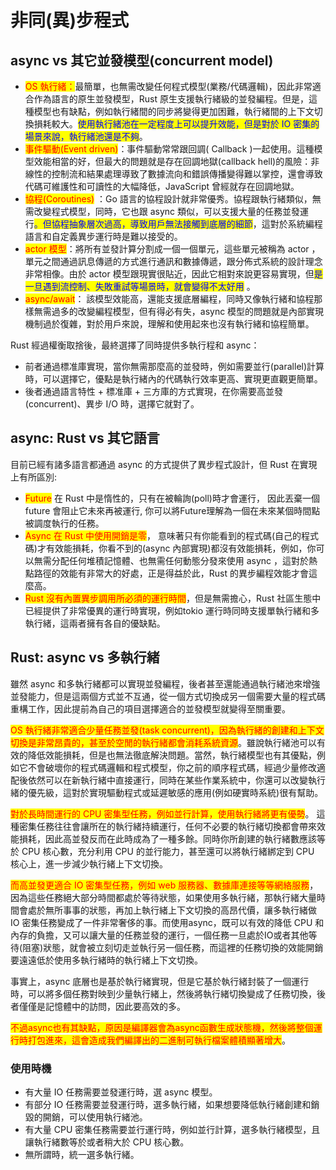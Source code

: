 # 非同(異)步程式

## async vs 其它並發模型(concurrent model)

* <mark style="color:red;">OS 執行緒：</mark>最簡單，也無需改變任何程式模型(業務/代碼邏輯)，因此非常適合作為語言的原生並發模型，Rust 原生支援執行緒級的並發編程。但是，這種模型也有缺點，例如執行緒間的同步將變得更加困難，執行緒間的上下文切換損耗較大。<mark style="color:blue;">使用執行緒池在一定程度上可以提升效能，但是對於 IO 密集的場景來說，執行緒池還是不夠</mark>。
* <mark style="color:red;">事件驅動(Event driven)</mark>：事件驅動常常跟回調( Callback )一起使用。這種模型效能相當的好，但最大的問題就是存在回調地獄(callback hell)的風險：非線性的控制流和結果處理導致了數據流向和錯誤傳播變得難以掌控，還會導致代碼可維護性和可讀性的大幅降低，JavaScript 曾經就存在回調地獄。
* <mark style="color:red;">協程(Coroutines)</mark> ：Go 語言的協程設計就非常優秀。協程跟執行緒類似，無需改變程式模型，同時，它也跟 async 類似，可以支援大量的任務並發運行<mark style="color:blue;">。但協程抽象層次過高，導致用戶無法接觸到底層的細節</mark>，這對於系統編程語言和自定義異步運行時是難以接受的。
* <mark style="color:red;">actor 模型</mark>：將所有並發計算分割成一個一個單元，這些單元被稱為 actor ，單元之間通過訊息傳遞的方式進行通訊和數據傳遞，跟分佈式系統的設計理念非常相像。由於 actor 模型跟現實很貼近，因此它相對來說更容易實現，但<mark style="color:blue;">是一旦遇到流控制、失敗重試等場景時，就會變得不太好用</mark> 。
* <mark style="color:red;">async/await</mark>： 該模型效能高，還能支援底層編程，同時又像執行緒和協程那樣無需過多的改變編程模型，但有得必有失，async 模型的問題就是內部實現機制過於復雜，對於用戶來說，理解和使用起來也沒有執行緒和協程簡單。

Rust 經過權衡取捨後，最終選擇了同時提供多執行程和 async：

* 前者通過標准庫實現，當你無需那麼高的並發時，例如需要並行(parallel)計算時，可以選擇它，優點是執行緒內的代碼執行效率更高、實現更直觀更簡單。
* 後者通過語言特性 + 標准庫 + 三方庫的方式實現，在你需要高並發(concurrent)、異步 I/O 時，選擇它就對了。

## async: Rust vs 其它語言

目前已經有諸多語言都通過 async 的方式提供了異步程式設計，但 Rust 在實現上有所區別:

* <mark style="color:red;">Future</mark> 在 Rust 中是惰性的，只有在被輪詢(poll)時才會運行， 因此丟棄一個 future 會阻止它未來再被運行, 你可以將Future理解為一個在未來某個時間點被調度執行的任務。
* <mark style="color:red;">Async 在 Rust 中使用開銷是零</mark>， 意味著只有你能看到的程式碼(自己的程式碼)才有效能損耗，你看不到的(async 內部實現)都沒有效能損耗，例如，你可以無需分配任何堆積記憶體、也無需任何動態分發來使用 async ，這對於熱點路徑的效能有非常大的好處，正是得益於此，Rust 的異步編程效能才會這麼高。
* <mark style="color:red;">Rust 沒有內置異步調用所必須的運行時間</mark>，但是無需擔心，Rust 社區生態中已經提供了非常優異的運行時實現，例如tokio 運行時同時支援單執行緒和多執行緒，這兩者擁有各自的優缺點。

## Rust: async vs 多執行緒

雖然 async 和多執行緒都可以實現並發編程，後者甚至還能通過執行緒池來增強並發能力，但是這兩個方式並不互通，從一個方式切換成另一個需要大量的程式碼重構工作，因此提前為自己的項目選擇適合的並發模型就變得至關重要。

<mark style="color:red;">OS 執行緒非常適合少量任務並發(task concurrent)，因為執行緒的創建和上下文切換是非常昂貴的，甚至於空閒的執行緒都會消耗系統資源</mark>。雖說執行緒池可以有效的降低效能損耗，但是也無法徹底解決問題。當然，執行緒模型也有其優點，例如它不會破壞你的程式碼邏輯和程式模型，你之前的順序程式碼，經過少量修改適配後依然可以在新執行緒中直接運行，同時在某些作業系統中，你還可以改變執行緒的優先級，這對於實現驅動程式或延遲敏感的應用(例如硬實時系統)很有幫助。

<mark style="color:red;">對於長時間運行的 CPU 密集型任務，例如並行計算，使用執行緒將更有優勢</mark>。 這種密集任務往往會讓所在的執行緒持續運行，任何不必要的執行緒切換都會帶來效能損耗，因此高並發反而在此時成為了一種多餘。同時你所創建的執行緒數應該等於 CPU 核心數，充分利用 CPU 的並行能力，甚至還可以將執行緒綁定到 CPU 核心上，進一步減少執行緒上下文切換。

<mark style="color:red;">而高並發更適合 IO 密集型任務，例如 web 服務器、數據庫連接等等網絡服務</mark>，因為這些任務絕大部分時間都處於等待狀態，如果使用多執行緒，那執行緒大量時間會處於無所事事的狀態，再加上執行緒上下文切換的高昂代價，讓多執行緒做 IO 密集任務變成了一件非常奢侈的事。而使用async，既可以有效的降低 CPU 和內存的負擔，又可以讓大量的任務並發的運行，一個任務一旦處於IO或者其他等待(阻塞)狀態，就會被立刻切走並執行另一個任務，而這裡的任務切換的效能開銷要遠遠低於使用多執行緒時的執行緒上下文切換。

事實上，async 底層也是基於執行緒實現，但是它基於執行緒封裝了一個運行時，可以將多個任務對映到少量執行緒上，然後將執行緒切換變成了任務切換，後者僅僅是記憶體中的訪問，因此要高效的多。

<mark style="color:red;">不過async也有其缺點，原因是編譯器會為async函數生成狀態機，然後將整個運行時打包進來，這會造成我們編譯出的二進制可執行檔案體積顯著增大</mark>。

### 使用時機

* 有大量 IO 任務需要並發運行時，選 async 模型。
* 有部分 IO 任務需要並發運行時，選多執行緒，如果想要降低執行緒創建和銷毀的開銷，可以使用執行緒池。
* 有大量 CPU 密集任務需要並行運行時，例如並行計算，選多執行緒模型，且讓執行緒數等於或者稍大於 CPU 核心數。
* 無所謂時，統一選多執行緒。
